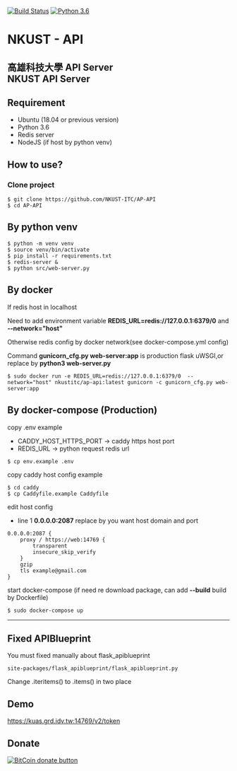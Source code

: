 [![Build Status](https://travis-ci.org/kuastw/AP-API.svg?branch=master)](https://travis-ci.org/kuastw/AP-API)
[![Python 3.6](https://img.shields.io/badge/python-3.6-blue.svg)](https://www.python.org/downloads/release/python-360/)

NKUST - API
==========

高雄科技大學 API Server  
NKUST API Server
---------------------------
Requirement
---
- Ubuntu (18.04 or previous version)
- Python 3.6
- Redis server
- NodeJS (if host by python venv)

How to use?
---
### Clone project
```
$ git clone https://github.com/NKUST-ITC/AP-API
$ cd AP-API
```
By python venv
---
```
$ python -m venv venv
$ source venv/bin/activate
$ pip install -r requirements.txt
$ redis-server &
$ python src/web-server.py
```
By docker  
---
If redis host in localhost

Need to add environment variable **REDIS_URL=redis://127.0.0.1:6379/0** and **--network="host"**

Otherwise redis config by docker network(see docker-compose.yml config)

Command **gunicorn_cfg.py web-server:app** is production flask uWSGI,or replace by **python3 web-server.py**
```
$ sudo docker run -e REDIS_URL=redis://127.0.0.1:6379/0  --network="host" nkustitc/ap-api:latest gunicorn -c gunicorn_cfg.py web-server:app
```
By docker-compose (Production)
---
copy .env example
- CADDY_HOST_HTTPS_PORT -> caddy https host port
- REDIS_URL -> python request redis url
```
$ cp env.example .env
```
copy caddy host config example
```
$ cd caddy
$ cp Caddyfile.example Caddyfile
```
edit host config
- line 1 **0.0.0.0:2087** replace by you want host domain and port
```
0.0.0.0:2087 {
	proxy / https://web:14769 {
		transparent
		insecure_skip_verify
	}
	gzip
	tls example@gmail.com
}
```
start docker-compose (if need re download package, can add **--build** build by Dockerfile)
```
$ sudo docker-compose up
```
---
Fixed APIBlueprint
---
You must fixed manually about flask_apiblueprint

```
site-packages/flask_apiblueprint/flask_apiblueprint.py
```
Change .iteritems() to .items() in two place
   



Demo
---
https://kuas.grd.idv.tw:14769/v2/token



Donate
---
[![BitCoin donate
button](http://img.shields.io/bitcoin/donate.png?color=yellow)](https://coinbase.com/checkouts/aa7cf80a2a85b4906cb98fc7b2aad5c5 "Donate
once-off to this project using BitCoin")


